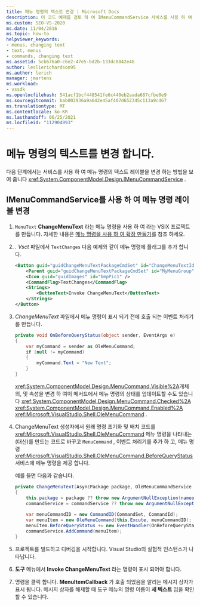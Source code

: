 ```yaml
---
title: 메뉴 명령의 텍스트 변경 | Microsoft Docs
description: 이 코드 예제를 검토 하 여 IMenuCommandService 서비스를 사용 하 여 메뉴 명령의 텍스트 레이블을 변경 하는 방법에 대해 알아봅니다.
ms.custom: SEO-VS-2020
ms.date: 11/04/2016
ms.topic: how-to
helpviewer_keywords:
- menus, changing text
- text, menus
- commands, changing text
ms.assetid: 5cb676a0-c6e2-47e5-bd2b-133dc8842e46
author: leslierichardson95
ms.author: lerich
manager: jmartens
ms.workload:
- vssdk
ms.openlocfilehash: 541acf1bcf448541fe6c440eb2aada687cfbe0e9
ms.sourcegitcommit: bab002936a9a642e45af407d652345c113a9c467
ms.translationtype: MT
ms.contentlocale: ko-KR
ms.lasthandoff: 06/25/2021
ms.locfileid: "112904993"
---
```

# <a name="change-the-text-of-a-menu-command"></a>메뉴 명령의 텍스트를 변경 합니다.
다음 단계에서는 서비스를 사용 하 여 메뉴 명령의 텍스트 레이블을 변경 하는 방법을 보여 줍니다 <xref:System.ComponentModel.Design.IMenuCommandService> .

## <a name="changing-a-menu-command-label-with-the-imenucommandservice"></a>IMenuCommandService를 사용 하 여 메뉴 명령 레이블 변경

1. `MenuText` **ChangeMenuText** 라는 메뉴 명령을 사용 하 여 라는 VSIX 프로젝트를 만듭니다. 자세한 내용은 [메뉴 명령을 사용 하 여 확장 만들기](../extensibility/creating-an-extension-with-a-menu-command.md)를 참조 하세요.

2. *. Vsct* 파일에서 `TextChanges` 다음 예제와 같이 메뉴 명령에 플래그를 추가 합니다.

    ```xml
    <Button guid="guidChangeMenuTextPackageCmdSet" id="ChangeMenuTextId" priority="0x0100" type="Button">
        <Parent guid="guidChangeMenuTextPackageCmdSet" id="MyMenuGroup" />
        <Icon guid="guidImages" id="bmpPic1" />
        <CommandFlag>TextChanges</CommandFlag>
        <Strings>
            <ButtonText>Invoke ChangeMenuText</ButtonText>
        </Strings>
    </Button>
    ```

3. *ChangeMenuText* 파일에서 메뉴 명령이 표시 되기 전에 호출 되는 이벤트 처리기를 만듭니다.

    ```csharp
    private void OnBeforeQueryStatus(object sender, EventArgs e)
    {
        var myCommand = sender as OleMenuCommand;
        if (null != myCommand)
        {
            myCommand.Text = "New Text";
        }
    }
    ```

    <xref:System.ComponentModel.Design.MenuCommand.Visible%2A>개체의, 및 속성을 변경 하 여이 메서드에서 메뉴 명령의 상태를 업데이트할 수도 있습니다 <xref:System.ComponentModel.Design.MenuCommand.Checked%2A> <xref:System.ComponentModel.Design.MenuCommand.Enabled%2A> <xref:Microsoft.VisualStudio.Shell.OleMenuCommand> .

4. ChangeMenuText 생성자에서 원래 명령 초기화 및 배치 코드를 <xref:Microsoft.VisualStudio.Shell.OleMenuCommand> 메뉴 명령을 나타내는 (대신)를 만드는 코드로 바꾸고 `MenuCommand` , 이벤트 처리기를 추가 하 고, 메뉴 명령 <xref:Microsoft.VisualStudio.Shell.OleMenuCommand.BeforeQueryStatus> 서비스에 메뉴 명령을 제공 합니다.

    예를 들면 다음과 같습니다.

    ```csharp
    private ChangeMenuText(AsyncPackage package, OleMenuCommandService commandService)
    {
        this.package = package ?? throw new ArgumentNullException(nameof(package));
        commandService = commandService ?? throw new ArgumentNullException(nameof(commandService));
        
        var menuCommandID = new CommandID(CommandSet, CommandId);
        var menuItem = new OleMenuCommand(this.Excute, menuCommandID);
        menuItem.BeforeQueryStatus += new EventHandler(OnBeforeQueryStatus);
        commandService.AddCommand(menuItem);
    }
    ```

5. 프로젝트를 빌드하고 디버깅을 시작합니다. Visual Studio의 실험적 인스턴스가 나타납니다.

6. **도구** 메뉴에서 **Invoke ChangeMenuText** 라는 명령이 표시 되어야 합니다.

7. 명령을 클릭 합니다. **MenuItemCallback** 가 호출 되었음을 알리는 메시지 상자가 표시 됩니다. 메시지 상자를 해제할 때 도구 메뉴의 명령 이름이 **새 텍스트** 임을 확인할 수 있습니다.
